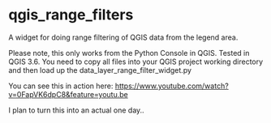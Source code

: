 # qgis_range_filters
A widget for doing range filtering of QGIS data from the legend area. 

Please note, this only works from the Python Console in QGIS. Tested in QGIS 3.6. You need to copy all files into your QGIS project working directory and then load up the data_layer_range_filter_widget.py

You can see this in action here: https://www.youtube.com/watch?v=0FapVK6dpC8&feature=youtu.be

I plan to turn this into an actual one day.. 
